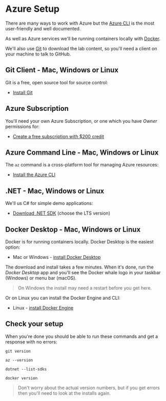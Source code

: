 # Azure Setup

There are many ways to work with Azure but the [Azure CLI](https://learn.microsoft.com/en-us/cli/azure/what-is-azure-cli) is the most user-friendly and well documented.

As well as Azure services we'll be running containers locally with [Docker](https://www.docker.com/).

We'll also use [Git](https://git-scm.com) to download the lab content, so you'll need a client on your machine to talk to GitHub.

## Git Client - Mac, Windows or Linux

Git is a free, open source tool for source control:

- [Install Git](https://git-scm.com/downloads)

## Azure Subscription

You'll need your own Azure Subscription, or one which you have _Owner_ permissions for:

- [Create a free subscription with $200 credit](https://azure.microsoft.com/en-gb/free/)

## Azure Command Line - Mac, Windows or Linux

The `az` command is a cross-platform tool for managing Azure resources:

- [Install the Azure CLI](https://docs.microsoft.com/en-us/cli/azure/install-azure-cli)

## .NET - Mac, Windows or Linux

We'll us C# for simple demo applications:

- [Download .NET SDK](https://dotnet.microsoft.com/en-us/download) (choose the LTS version)

## Docker Desktop - Mac, Windows or Linux

Docker is for running containers locally. Docker Desktop is the easiest option:

- Mac or Windows - [install Docker Desktop](https://www.docker.com/products/docker-desktop/)

The download and install takes a few minutes. When it's done, run the _Docker Desktop_ app and you'll see the Docker whale logo in your taskbar (Windows) or menu bar (macOS).

> On Windows the install may need a restart before you get here.

Or on Linux you can install the Docker Engine and CLI:

- Linux - [install Docker Engine](https://docs.docker.com/engine/install/)

## Check your setup

When you're done you should be able to run these commands and get a response with no errors:

```
git version

az --version

dotnet --list-sdks

docker version
```

> Don't worry about the actual version numbers, but if you get errors then you'll need to look at the installs again.
